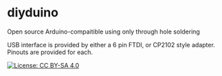 # diyduino
Open source Arduino-compaitible using only through hole soldering

USB interface is provided by either a 6 pin FTDI, or CP2102 style adapter.  Pinouts are provided for each.

[![License: CC BY-SA 4.0](https://licensebuttons.net/l/by-sa/4.0/80x15.png)](https://creativecommons.org/licenses/by-sa/4.0/)
